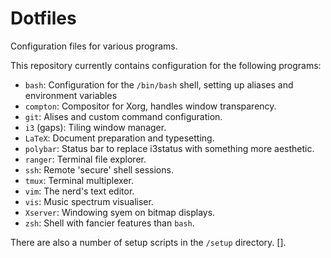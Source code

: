 # Dotfiles

Configuration files for various programs.

This repository currently contains configuration for the following programs:
 - `bash`: Configuration for the `/bin/bash` shell, setting up aliases and environment variables
 - `compton`: Compositor for Xorg, handles window transparency.
 - `git`: Alises and custom command configuration.
 - `i3` (gaps): Tiling window manager.
 - `LaTeX`: Document preparation and typesetting.
 - `polybar`: Status bar to replace i3status with something more aesthetic.
 - `ranger`: Terminal file explorer.
 - `ssh`: Remote 'secure' shell sessions.
 - `tmux`: Terminal multiplexer.
 - `vim`: The nerd's text editor.
 - `vis`: Music spectrum visualiser.
 - `Xserver`: Windowing syem on bitmap displays.
 - `zsh`: Shell with fancier features than `bash`.

 There are also a number of setup scripts in the `/setup` directory. [].

